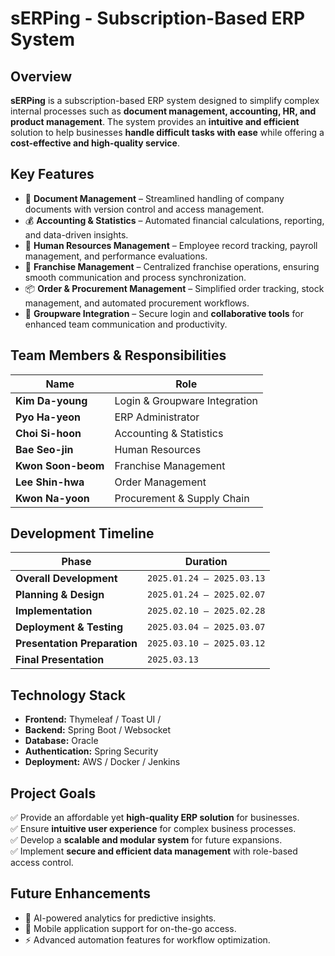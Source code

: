 # **sERPing - Subscription-Based ERP System**

## **Overview**
**sERPing** is a subscription-based ERP system designed to simplify complex internal processes such as **document management, accounting, HR, and product management**. The system provides an **intuitive and efficient** solution to help businesses **handle difficult tasks with ease** while offering a **cost-effective and high-quality service**.

## **Key Features**
- 📂 **Document Management** – Streamlined handling of company documents with version control and access management.  
- 💰 **Accounting & Statistics** – Automated financial calculations, reporting, and data-driven insights.  
- 👥 **Human Resources Management** – Employee record tracking, payroll management, and performance evaluations.  
- 🏢 **Franchise Management** – Centralized franchise operations, ensuring smooth communication and process synchronization.  
- 📦 **Order & Procurement Management** – Simplified order tracking, stock management, and automated procurement workflows.  
- 🔐 **Groupware Integration** – Secure login and **collaborative tools** for enhanced team communication and productivity.  

## **Team Members & Responsibilities**
| Name | Role |
|------|------|
| **Kim Da-young** | Login & Groupware Integration | 👩
| **Pyo Ha-yeon** | ERP Administrator |
| **Choi Si-hoon** | Accounting & Statistics |
| **Bae Seo-jin** | Human Resources |
| **Kwon Soon-beom** | Franchise Management |
| **Lee Shin-hwa** | Order Management |
| **Kwon Na-yoon** | Procurement & Supply Chain |

## **Development Timeline**
| Phase | Duration |
|----------------------|----------------|
| **Overall Development** | `2025.01.24 – 2025.03.13` |
| **Planning & Design** | `2025.01.24 – 2025.02.07` |
| **Implementation** | `2025.02.10 – 2025.02.28` |
| **Deployment & Testing** | `2025.03.04 – 2025.03.07` |
| **Presentation Preparation** | `2025.03.10 – 2025.03.12` |
| **Final Presentation** | `2025.03.13` |

## **Technology Stack**
- **Frontend:** Thymeleaf / Toast UI /   
- **Backend:** Spring Boot / Websocket 
- **Database:** Oracle  
- **Authentication:** Spring Security  
- **Deployment:** AWS / Docker / Jenkins

## **Project Goals**
✅ Provide an affordable yet **high-quality ERP solution** for businesses.  
✅ Ensure **intuitive user experience** for complex business processes.  
✅ Develop a **scalable and modular system** for future expansions.  
✅ Implement **secure and efficient data management** with role-based access control.  

## **Future Enhancements**
- 🤖 AI-powered analytics for predictive insights.  
- 📱 Mobile application support for on-the-go access.  
- ⚡ Advanced automation features for workflow optimization.  
